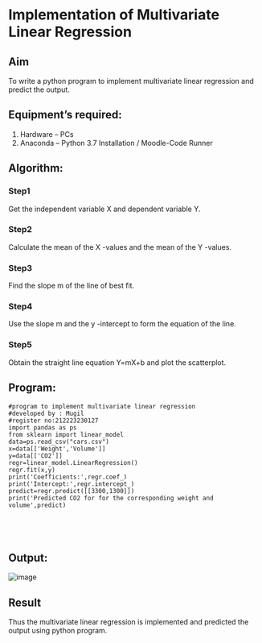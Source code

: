 # Implementation of Multivariate Linear Regression
## Aim
To write a python program to implement multivariate linear regression and predict the output.
## Equipment’s required:
1.	Hardware – PCs
2.	Anaconda – Python 3.7 Installation / Moodle-Code Runner
## Algorithm:
### Step1

Get the independent variable X and dependent variable Y.
### Step2

Calculate the mean of the X -values and the mean of the Y -values.
### Step3

Find the slope m of the line of best fit.
### Step4

Use the slope m and the y -intercept to form the equation of the line.

### Step5

Obtain the straight line equation Y=mX+b and plot the scatterplot.

## Program:
```
#program to implement multivariate linear regression 
#developed by : Mugil
#register no:212223230127
import pandas as ps
from sklearn import linear_model
data=ps.read_csv("cars.csv")
x=data[['Weight','Volume']]
y=data[['CO2']]
regr=linear_model.LinearRegression()
regr.fit(x,y)
print('Coefficients:',regr.coef_)
print('Intercept:',regr.intercept_)
predict=regr.predict([[3300,1300]]) 
print('Predicted CO2 for for the corresponding weight and volume',predict)





```
## Output:


![image](https://github.com/mugil25/Multivariate-Linear-Regression/assets/148515771/2b52d59a-5117-4ea6-ba13-c22228d3bb31)


## Result
Thus the multivariate linear regression is implemented and predicted the output using python program.
